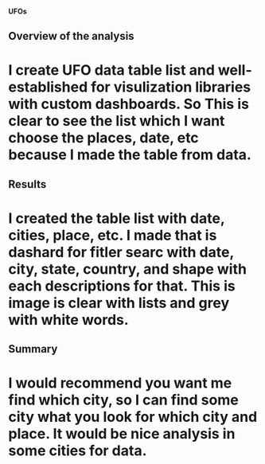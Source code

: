 #### UFOs
## Overview of the analysis
# I create UFO data table list and well-established for visulization libraries with custom dashboards. So This is clear to see the list which I want choose the places, date, etc because I made the table from data.
## Results
# I created the table list with date, cities, place, etc. I made that is dashard for fitler searc with date, city, state, country, and shape with each descriptions for that. This is image is clear with lists and grey with white words.
## Summary
# I would recommend you want me find which city, so I can find some city what you look for which city and place. It would be nice analysis in some cities for data.
